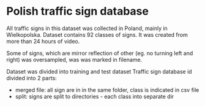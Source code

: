 # Polish traffic sign database
All traffic signs in this dataset was collected in Poland, mainly in Wielkopolska. Dataset contains 92 classes of signs. It was created from more than 24 hours of video. 

Some of signs, which are mirror reflection of other (eg. no turning left and right) was oversampled, was was marked in filename.


Dataset was divided into training and test dataset
Traffic sign database id divided into 2 parts:
- merged file: all sign are in in the same folder, class is indicated in csv file
- split: signs are split to directories - each class into separate dir 
